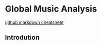 Global Music Analysis
================

[github markdown
cheatsheet](https://github.com/adam-p/markdown-here/wiki/Markdown-Cheatsheet)

## Introdution
